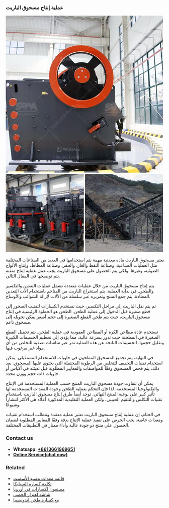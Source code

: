 <h3>عملية إنتاج مسحوق الباريت</h3><img src='1701852490.jpg' alt=''><p>يعتبر مسحوق الباريت مادة معدنية مهمة يتم استخدامها في العديد من الصناعات المختلفة مثل العمليات الصناعية، وصناعة النفط والغاز، والحفر، وصناعة المطاط، وإنتاج الألواح الضوئية، وغيرها. ولكي يتم الحصول على مسحوق الباريت يجب عمل عملية إنتاج متقنة يتم توضيحها في المقال التالي.</p><p>يتم إنتاج مسحوق الباريت من خلال عمليات متعددة تشمل عمليات التعدين والتكسير والطحن. في بداية العملية، يتم استخراج الباريت من المناجم باستخدام آلات التعدين المعتادة. يتم جمع المنتج وتمريره عبر سلسلة من الآلات لإزالة الشوائب والأوساخ.</p><p>ثم يتم نقل الباريت إلى مراحل التكسير، حيث تستخدم الكسارات لتفتيت الصخور إلى قطع صغيرة قبل الدخول إلى عملية الطحن. الطحن هو الخطوة الرئيسية في إنتاج مسحوق الباريت، حيث يتم طحن القطع الصغيرة إلى حجم أصغر يمكن تحويله إلى مسحوق ناعم.</p><p>تستخدم عادة مطاحن الكرة أو المطاحن العمودية في عملية الطحن. يتم تحميل القطع الصغيرة في المطحنة حيث تدور بسرعة عالية، مما يؤدي إلى تحطيم الجسيمات الكبيرة وتقليل حجمها. الجسيمات الناتجة عن هذه العملية تمر عبر شاشات تصفية للتخلص من أي مواد غير مرغوب فيها.</p><p>في النهاية، يتم تجميع المسحوق المطحون في حاويات للاستخدام المستقبلي. يمكن استخدام تقنيات التجفيف للتخلص من الرطوبة المحتملة التي يحتوي عليها المسحوق. بعد ذلك، يتم فحص المسحوق وفقًا للمواصفات والمعايير المطلوبة قبل تعبئته في أكياس أو حاويات ذات حجم ووزن محدد.</p><p>يمكن أن تتفاوت جودة مسحوق الباريت المنتج حسب العملية المستخدمة في الإنتاج والتكنولوجيا المستخدمة. لذا فإن التحكم بعملية الطحن وجودة المعدات المستخدمة لها تأثير كبير على نوعية المنتج النهائي. توجد أيضاً طرق إنتاج مسحوق الباريت باستخدام تقنيات التكلس والتلقيم الحبيبي، ولكن العملية التقليدية المذكورة أعلاه هي الأكثر انتشاراً وشيوعًا.</p><p>في الختام، إن عملية إنتاج مسحوق الباريت تعتبر عملية معقدة وتتطلب استخدام تقنيات ومعدات خاصة. يجب الحرص على تنفيذ عملية الإنتاج بدقة وفقًا للمعايير المطلوبة لضمان الحصول على منتج ذو جودة عالية وأداء ممتاز في التطبيقات المختلفة.</p><h3>Contact us</h3><ul><li><strong>Whatsapp:&nbsp;<a href="https://wa.me/8613661969651">+8613661969651</a></strong></li><li><a href="https://swt.shibang-china.com/?git&amp;zhl&amp;عملية إنتاج مسحوق الباريت"><strong>Online Service(chat now)</strong></a></li></ul><h3>Related</h3><ul><li><a href='قائمة معدات مصنع الأسمنت.md'>قائمة معدات مصنع الأسمنت</a></li><li><a href='تكلفة كسارة السيليكا.md'>تكلفة كسارة السيليكا</a></li><li><a href='مصنعون لكسارات في أوروبا.md'>مصنعون لكسارات في أوروبا</a></li><li><a href='شاشة اهتزاز الحصى.md'>شاشة اهتزاز الحصى</a></li><li><a href='بيع كسارة طحن إندونيسيا.md'>بيع كسارة طحن إندونيسيا</a></li></ul>